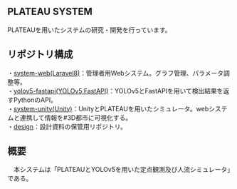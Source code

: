 ## PLATEAU SYSTEM
PLATEAUを用いたシステムの研究・開発を行っています。  
## リポジトリ構成  
・[system-web(Laravel8)](https://github.com/plateau-system/system-web)：管理者用Webシステム。グラフ管理、パラメータ調整等。  
・[yolov5-fastapi(YOLOv5,FastAPI)](https://github.com/plateau-system/yolov5-fastapi)：YOLOv5とFastAPIを用いて検出結果を返すPythonのAPI。  
・[system-unity(Unity)](https://github.com/plateau-system/system-unity)：UnityとPLATEAUを用いたシミュレータ。webシステムと連携して情報を#3D都市に可視化する。  
・[design](https://github.com/plateau-system/design)：設計資料の保管用リポジトリ。
## 概要  
　本システムは「PLATEAUとYOLOv5を用いた定点観測及び人流シミュレータ」である。
